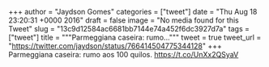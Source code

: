 
+++
author = "Jaydson Gomes"
categories = ["tweet"]
date = "Thu Aug 18 23:20:31 +0000 2016"
draft = false
image = "No media found for this Tweet"
slug = "13c9d12584ac6681bb7144e74a452f6dc3927d7a"
tags = ["tweet"]
title = """Parmeggiana caseira: rumo..."""
tweet = true
tweet_url = "https://twitter.com/jaydson/status/766414504775344128"
+++
Parmeggiana caseira: rumo aos 100 quilos. https://t.co/UnXx2QSyaV
